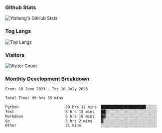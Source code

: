 ### Github Stats
![Yisheng's GitHub Stats](https://github-readme-stats-9qabuvhk1-gongyisheng.vercel.app/api?username=gongyisheng&count_private=true&show_icons=true)
### Tog Langs
![Top Langs](https://github-readme-stats-9qabuvhk1-gongyisheng.vercel.app/api/top-langs/?username=gongyisheng&layout=compact)
### Visitors
![Visitor Count](https://profile-counter.glitch.me/gongyisheng/count.svg)
### Monthly Development Breakdown
<!--START_SECTION:waka-->

```txt
From: 10 June 2023 - To: 10 July 2023

Total Time: 99 hrs 55 mins

Python                     80 hrs 12 mins  ████████████████████░░░░░   80.27 %
Text                       8 hrs 15 mins   ██░░░░░░░░░░░░░░░░░░░░░░░   08.27 %
Markdown                   6 hrs 19 mins   █▓░░░░░░░░░░░░░░░░░░░░░░░   06.32 %
Go                         3 hrs 2 mins    ▓░░░░░░░░░░░░░░░░░░░░░░░░   03.04 %
Other                      31 mins         ░░░░░░░░░░░░░░░░░░░░░░░░░   00.53 %
```

<!--END_SECTION:waka-->
